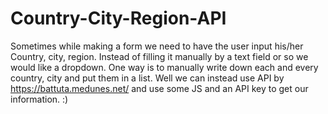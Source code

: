 # Country-City-Region-API
Sometimes while making a form we need to have the user input his/her Country, city, region. Instead of filling it manually by a text field or so we would like a dropdown. One way is to manually write down each and every country, city and put them in a list. Well we can instead use API by https://battuta.medunes.net/ and use some JS and an API key to get our information. :)
